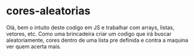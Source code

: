 # cores-aleatorias

Olá, bem o intuito deste codigo em JS e trabalhar com arrays, listas, vetores, etc. Como uma brincadeira criar um codigo que irá buscar aleatoriamente, cores dentro de uma lista pre definida e contra a maquina ver quem acerta mais.
